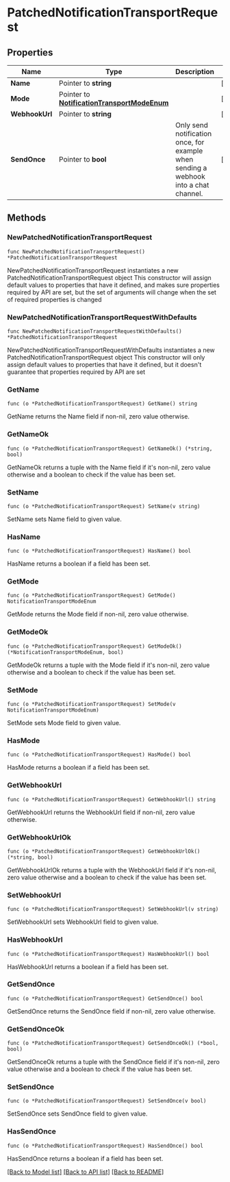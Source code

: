 # PatchedNotificationTransportRequest

## Properties

Name | Type | Description | Notes
------------ | ------------- | ------------- | -------------
**Name** | Pointer to **string** |  | [optional] 
**Mode** | Pointer to [**NotificationTransportModeEnum**](NotificationTransportModeEnum.md) |  | [optional] 
**WebhookUrl** | Pointer to **string** |  | [optional] 
**SendOnce** | Pointer to **bool** | Only send notification once, for example when sending a webhook into a chat channel. | [optional] 

## Methods

### NewPatchedNotificationTransportRequest

`func NewPatchedNotificationTransportRequest() *PatchedNotificationTransportRequest`

NewPatchedNotificationTransportRequest instantiates a new PatchedNotificationTransportRequest object
This constructor will assign default values to properties that have it defined,
and makes sure properties required by API are set, but the set of arguments
will change when the set of required properties is changed

### NewPatchedNotificationTransportRequestWithDefaults

`func NewPatchedNotificationTransportRequestWithDefaults() *PatchedNotificationTransportRequest`

NewPatchedNotificationTransportRequestWithDefaults instantiates a new PatchedNotificationTransportRequest object
This constructor will only assign default values to properties that have it defined,
but it doesn't guarantee that properties required by API are set

### GetName

`func (o *PatchedNotificationTransportRequest) GetName() string`

GetName returns the Name field if non-nil, zero value otherwise.

### GetNameOk

`func (o *PatchedNotificationTransportRequest) GetNameOk() (*string, bool)`

GetNameOk returns a tuple with the Name field if it's non-nil, zero value otherwise
and a boolean to check if the value has been set.

### SetName

`func (o *PatchedNotificationTransportRequest) SetName(v string)`

SetName sets Name field to given value.

### HasName

`func (o *PatchedNotificationTransportRequest) HasName() bool`

HasName returns a boolean if a field has been set.

### GetMode

`func (o *PatchedNotificationTransportRequest) GetMode() NotificationTransportModeEnum`

GetMode returns the Mode field if non-nil, zero value otherwise.

### GetModeOk

`func (o *PatchedNotificationTransportRequest) GetModeOk() (*NotificationTransportModeEnum, bool)`

GetModeOk returns a tuple with the Mode field if it's non-nil, zero value otherwise
and a boolean to check if the value has been set.

### SetMode

`func (o *PatchedNotificationTransportRequest) SetMode(v NotificationTransportModeEnum)`

SetMode sets Mode field to given value.

### HasMode

`func (o *PatchedNotificationTransportRequest) HasMode() bool`

HasMode returns a boolean if a field has been set.

### GetWebhookUrl

`func (o *PatchedNotificationTransportRequest) GetWebhookUrl() string`

GetWebhookUrl returns the WebhookUrl field if non-nil, zero value otherwise.

### GetWebhookUrlOk

`func (o *PatchedNotificationTransportRequest) GetWebhookUrlOk() (*string, bool)`

GetWebhookUrlOk returns a tuple with the WebhookUrl field if it's non-nil, zero value otherwise
and a boolean to check if the value has been set.

### SetWebhookUrl

`func (o *PatchedNotificationTransportRequest) SetWebhookUrl(v string)`

SetWebhookUrl sets WebhookUrl field to given value.

### HasWebhookUrl

`func (o *PatchedNotificationTransportRequest) HasWebhookUrl() bool`

HasWebhookUrl returns a boolean if a field has been set.

### GetSendOnce

`func (o *PatchedNotificationTransportRequest) GetSendOnce() bool`

GetSendOnce returns the SendOnce field if non-nil, zero value otherwise.

### GetSendOnceOk

`func (o *PatchedNotificationTransportRequest) GetSendOnceOk() (*bool, bool)`

GetSendOnceOk returns a tuple with the SendOnce field if it's non-nil, zero value otherwise
and a boolean to check if the value has been set.

### SetSendOnce

`func (o *PatchedNotificationTransportRequest) SetSendOnce(v bool)`

SetSendOnce sets SendOnce field to given value.

### HasSendOnce

`func (o *PatchedNotificationTransportRequest) HasSendOnce() bool`

HasSendOnce returns a boolean if a field has been set.


[[Back to Model list]](../README.md#documentation-for-models) [[Back to API list]](../README.md#documentation-for-api-endpoints) [[Back to README]](../README.md)


